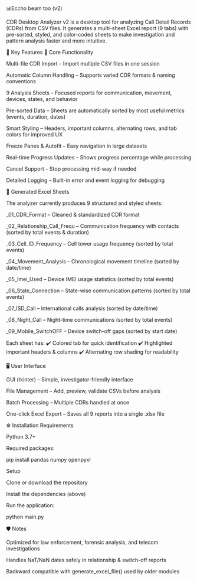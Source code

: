  📊Eccho beam too (v2)

CDR Desktop Analyzer v2 is a desktop tool for analyzing Call Detail Records (CDRs) from CSV files.
It generates a multi-sheet Excel report (9 tabs) with pre-sorted, styled, and color-coded sheets to make investigation and pattern analysis faster and more intuitive.

🚀 Key Features
🔹 Core Functionality

Multi-file CDR Import – Import multiple CSV files in one session

Automatic Column Handling – Supports varied CDR formats & naming conventions

9 Analysis Sheets – Focused reports for communication, movement, devices, states, and behavior

Pre-sorted Data – Sheets are automatically sorted by most useful metrics (events, duration, dates)

Smart Styling – Headers, important columns, alternating rows, and tab colors for improved UX

Freeze Panes & Autofit – Easy navigation in large datasets

Real-time Progress Updates – Shows progress percentage while processing

Cancel Support – Stop processing mid-way if needed

Detailed Logging – Built-in error and event logging for debugging

📑 Generated Excel Sheets

The analyzer currently produces 9 structured and styled sheets:

_01_CDR_Format – Cleaned & standardized CDR format

_02_Relationship_Call_Frequ – Communication frequency with contacts (sorted by total events & duration)

_03_Cell_ID_Frequency – Cell tower usage frequency (sorted by total events)

_04_Movement_Analysis – Chronological movement timeline (sorted by date/time)

_05_Imei_Used – Device IMEI usage statistics (sorted by total events)

_06_State_Connection – State-wise communication patterns (sorted by total events)

_07_ISD_Call – International calls analysis (sorted by date/time)

_08_Night_Call – Night-time communications (sorted by total events)

_09_Mobile_SwitchOFF – Device switch-off gaps (sorted by start date)

Each sheet has:
✔️ Colored tab for quick identification
✔️ Highlighted important headers & columns
✔️ Alternating row shading for readability

🖥️ User Interface

GUI (tkinter) – Simple, investigator-friendly interface

File Management – Add, preview, validate CSVs before analysis

Batch Processing – Multiple CDRs handled at once

One-click Excel Export – Saves all 9 reports into a single .xlsx file

⚙️ Installation
Requirements

Python 3.7+

Required packages:

pip install pandas numpy openpyxl

Setup

Clone or download the repository

Install the dependencies (above)

Run the application:

python main.py

🛡️ Notes

Optimized for law enforcement, forensic analysis, and telecom investigations

Handles NaT/NaN dates safely in relationship & switch-off reports

Backward compatible with generate_excel_file() used by older modules